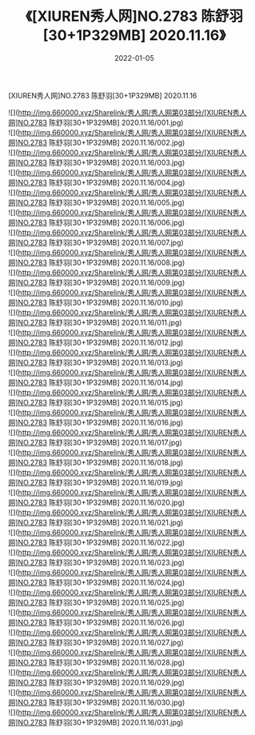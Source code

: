 ﻿---
layout: post
title:  《[XIUREN秀人网]NO.2783 陈舒羽[30+1P329MB] 2020.11.16》
date:   2022-01-05
img: http://img.660000.xyz/Sharelink/秀人网/秀人网第03部分/[XIUREN秀人网]NO.2783 陈舒羽[30+1P329MB] 2020.11.16/000.jpg
categories: [美女, 清纯, 唯美]
---

[XIUREN秀人网]NO.2783 陈舒羽[30+1P329MB] 2020.11.16

 ![](http://img.660000.xyz/Sharelink/秀人网/秀人网第03部分/[XIUREN秀人网]NO.2783 陈舒羽[30+1P329MB] 2020.11.16/001.jpg) <br>![](http://img.660000.xyz/Sharelink/秀人网/秀人网第03部分/[XIUREN秀人网]NO.2783 陈舒羽[30+1P329MB] 2020.11.16/002.jpg) <br>![](http://img.660000.xyz/Sharelink/秀人网/秀人网第03部分/[XIUREN秀人网]NO.2783 陈舒羽[30+1P329MB] 2020.11.16/003.jpg) <br>![](http://img.660000.xyz/Sharelink/秀人网/秀人网第03部分/[XIUREN秀人网]NO.2783 陈舒羽[30+1P329MB] 2020.11.16/004.jpg) <br>![](http://img.660000.xyz/Sharelink/秀人网/秀人网第03部分/[XIUREN秀人网]NO.2783 陈舒羽[30+1P329MB] 2020.11.16/005.jpg) <br>![](http://img.660000.xyz/Sharelink/秀人网/秀人网第03部分/[XIUREN秀人网]NO.2783 陈舒羽[30+1P329MB] 2020.11.16/006.jpg) <br>![](http://img.660000.xyz/Sharelink/秀人网/秀人网第03部分/[XIUREN秀人网]NO.2783 陈舒羽[30+1P329MB] 2020.11.16/007.jpg) <br>![](http://img.660000.xyz/Sharelink/秀人网/秀人网第03部分/[XIUREN秀人网]NO.2783 陈舒羽[30+1P329MB] 2020.11.16/008.jpg) <br>![](http://img.660000.xyz/Sharelink/秀人网/秀人网第03部分/[XIUREN秀人网]NO.2783 陈舒羽[30+1P329MB] 2020.11.16/009.jpg) <br>![](http://img.660000.xyz/Sharelink/秀人网/秀人网第03部分/[XIUREN秀人网]NO.2783 陈舒羽[30+1P329MB] 2020.11.16/010.jpg) <br>![](http://img.660000.xyz/Sharelink/秀人网/秀人网第03部分/[XIUREN秀人网]NO.2783 陈舒羽[30+1P329MB] 2020.11.16/011.jpg) <br>![](http://img.660000.xyz/Sharelink/秀人网/秀人网第03部分/[XIUREN秀人网]NO.2783 陈舒羽[30+1P329MB] 2020.11.16/012.jpg) <br>![](http://img.660000.xyz/Sharelink/秀人网/秀人网第03部分/[XIUREN秀人网]NO.2783 陈舒羽[30+1P329MB] 2020.11.16/013.jpg) <br>![](http://img.660000.xyz/Sharelink/秀人网/秀人网第03部分/[XIUREN秀人网]NO.2783 陈舒羽[30+1P329MB] 2020.11.16/014.jpg) <br>![](http://img.660000.xyz/Sharelink/秀人网/秀人网第03部分/[XIUREN秀人网]NO.2783 陈舒羽[30+1P329MB] 2020.11.16/015.jpg) <br>![](http://img.660000.xyz/Sharelink/秀人网/秀人网第03部分/[XIUREN秀人网]NO.2783 陈舒羽[30+1P329MB] 2020.11.16/016.jpg) <br>![](http://img.660000.xyz/Sharelink/秀人网/秀人网第03部分/[XIUREN秀人网]NO.2783 陈舒羽[30+1P329MB] 2020.11.16/017.jpg) <br>![](http://img.660000.xyz/Sharelink/秀人网/秀人网第03部分/[XIUREN秀人网]NO.2783 陈舒羽[30+1P329MB] 2020.11.16/018.jpg) <br>![](http://img.660000.xyz/Sharelink/秀人网/秀人网第03部分/[XIUREN秀人网]NO.2783 陈舒羽[30+1P329MB] 2020.11.16/019.jpg) <br>![](http://img.660000.xyz/Sharelink/秀人网/秀人网第03部分/[XIUREN秀人网]NO.2783 陈舒羽[30+1P329MB] 2020.11.16/020.jpg) <br>![](http://img.660000.xyz/Sharelink/秀人网/秀人网第03部分/[XIUREN秀人网]NO.2783 陈舒羽[30+1P329MB] 2020.11.16/021.jpg) <br>![](http://img.660000.xyz/Sharelink/秀人网/秀人网第03部分/[XIUREN秀人网]NO.2783 陈舒羽[30+1P329MB] 2020.11.16/022.jpg) <br>![](http://img.660000.xyz/Sharelink/秀人网/秀人网第03部分/[XIUREN秀人网]NO.2783 陈舒羽[30+1P329MB] 2020.11.16/023.jpg) <br>![](http://img.660000.xyz/Sharelink/秀人网/秀人网第03部分/[XIUREN秀人网]NO.2783 陈舒羽[30+1P329MB] 2020.11.16/024.jpg) <br>![](http://img.660000.xyz/Sharelink/秀人网/秀人网第03部分/[XIUREN秀人网]NO.2783 陈舒羽[30+1P329MB] 2020.11.16/025.jpg) <br>![](http://img.660000.xyz/Sharelink/秀人网/秀人网第03部分/[XIUREN秀人网]NO.2783 陈舒羽[30+1P329MB] 2020.11.16/026.jpg) <br>![](http://img.660000.xyz/Sharelink/秀人网/秀人网第03部分/[XIUREN秀人网]NO.2783 陈舒羽[30+1P329MB] 2020.11.16/027.jpg) <br>![](http://img.660000.xyz/Sharelink/秀人网/秀人网第03部分/[XIUREN秀人网]NO.2783 陈舒羽[30+1P329MB] 2020.11.16/028.jpg) <br>![](http://img.660000.xyz/Sharelink/秀人网/秀人网第03部分/[XIUREN秀人网]NO.2783 陈舒羽[30+1P329MB] 2020.11.16/029.jpg) <br>![](http://img.660000.xyz/Sharelink/秀人网/秀人网第03部分/[XIUREN秀人网]NO.2783 陈舒羽[30+1P329MB] 2020.11.16/030.jpg) <br>![](http://img.660000.xyz/Sharelink/秀人网/秀人网第03部分/[XIUREN秀人网]NO.2783 陈舒羽[30+1P329MB] 2020.11.16/031.jpg) <br>
